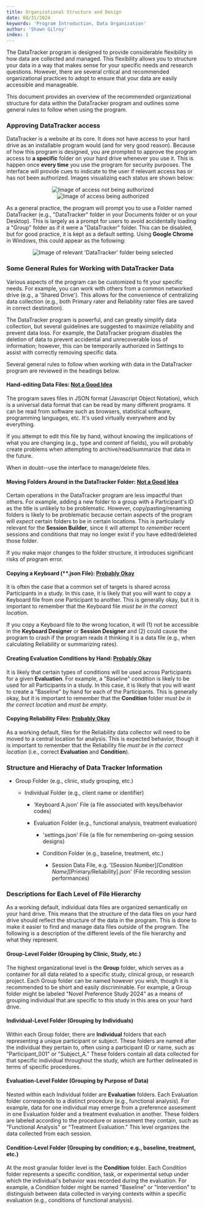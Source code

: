 ```yaml
---
title: Organizational Structure and Design
date: 08/31/2024
keywords: 'Program Introduction, Data Organization'
author: 'Shawn Gilroy'
index: 1
---
```


The DataTracker program is designed to provide considerable flexibility in how data are collected and managed. This flexibility allows you to structure your data in a way that makes sense for your specific needs and research questions. However, there are several critical and recommended organizational practices to adopt to ensure that your data are easily accessible and manageable.

This document provides an overview of the recommended organizational structure for data within the DataTracker program and outlines some general rules to follow when using the program.

### Approving DataTracker access

DataTracker is a website at its core. It does not have access to your hard drive as an installable program would (and for very good reason). Because of how this program is designed, you are prompted to approve the program access to **a specific** folder on your hard drive whenever you use it. This is happen once **every time** you use the program for security purposes. The interface will provide cues to indicate to the user if relevant access has or has not been authorized. Images visualizing each status are shown below:

<div align="middle" width="100%">
    <img src="/docs/access_not_authorized.png" alt="Image of access not being authorized" />
    <img src="/docs/access_authorized.png" alt="Image of access being authorized" />    
</div>

As a general practice, the program will prompt you to use a Folder named DataTracker (e.g., "DataTracker" folder in your Documents folder or on your Desktop). This is largely as a prompt for users to avoid accidentally loading a "Group" folder as if it were a "DataTracker" folder. This can be disabled, but for good practice, it is kept as a default setting. Using **Google Chrome** in Windows, this could appear as the following:

<div align="center" width="100%">
    <img src="/docs/approve_folder.png" alt="Image of relevant 'DataTracker' folder being selected"/>
</div>

### Some General Rules for Working with DataTracker Data

Various aspects of the program can be customized to fit your specific needs. For example, you can work with others from a common networked drive (e.g., a 'Shared Drive'). This allows for the convenience of centralizing data collection (e.g., both Primary rater and Reliability rater files are saved in correct destination).

The DataTracker program is powerful, and can greatly simplify data collection, but several guidelines are suggested to maximize reliability and prevent data loss. For example, the DataTracker program disables the deletion of data to prevent accidental and unrecoverable loss of information; however, this can be temporarily authorized in Settings to assist with correctly removing specific data.

Several general rules to follow when working with data in the DataTracker program are reviewed in the headings below.

#### Hand-editing Data Files: <ins>Not a Good Idea</ins>

The program saves files in JSON format (Javascript Object Notation), which is a universal data format that can be read by many different programs. It can be read from software such as browsers, statistical software, programming languages, etc. It's used virtually everywhere and by everything.

If you attempt to edit this file by hand, without knowing the implications of what you are changing (e.g., type and content of fields), you will probably create problems when attempting to archive/read/summarize that data in the future.

When in doubt--use the interface to manage/delete files.

#### Moving Folders Around in the DataTracker Folder: <ins>Not a Good Idea</ins>

Certain operations in the DataTracker program are less impactful than others. For example, adding a new folder to a group with a Participant's ID as the title is unlikely to be problematic. However, copy/pasting/renaming folders is likely to be problematic because certain aspects of the program will _expect_ certain folders to be in certain locations. This is particularly relevant for the **Session Builder**, since it will attempt to _remember_ recent sessions and conditions that may no longer exist if you have edited/deleted those folder.

If you make major changes to the folder structure, it introduces significant risks of program error.

#### Copying a Keyboard (\*\*.json File): <ins>Probably Okay</ins>

It is often the case that a common set of targets is shared across Participants in a study. In this case, it is likely that you will want to copy a Keyboard file from one Participant to another. This is generally okay, but it is important to remember that the Keyboard file _must be in the correct location_.

If you copy a Keyboard file to the wrong location, it will (1) not be accessible in the **Keyboard Designer** or **Session Designer** and (2) could cause the program to crash if the program reads it thinking it is a data file (e.g., when calculating Reliability or summarizing rates).

#### Creating Evaluation Conditions by Hand: <ins>Probably Okay</ins>

It is likely that certain types of conditions will be used across Participants for a given **Evaluation**. For example, a "Baseline" condition is likely to be used for all Participants in a study. In this case, it is likely that you will want to create a "Baseline" by hand for each of the Participants. This is generally okay, but it is important to remember that the **Condition** folder _must be in the correct location_ and _must be empty_.

#### Copying Reliability Files: <ins>Probably Okay</ins>

As a working default, files for the Reliability data collector will need to be moved to a central location for analysis. This is expected behavior, though it is important to remember that the Reliability file _must be in the correct location_ (i.e., correct **Evaluation** and **Condition**).

### Structure and Hierachy of Data Tracker Information

- Group Folder (e.g., clinic, study grouping, etc.)

  - Individual Folder (e.g., client name or identifier)

    - 'Keyboard A.json' File (a file associated with keys/behavior codes)

    - Evaluation Folder (e.g., functional analysis, treatment evaluation)

      - 'settings.json' File (a file for remembering on-going session designs)

      - Condition Folder (e.g., baseline, treatment, etc.)

        - Session Data File, e.g. '[Session Number]_[Condition Name]_[Primary/Reliability].json' (File recording session performances)

### Descriptions for Each Level of File Hierarchy

As a working default, individual data files are organized semantically on your hard drive. This means that the structure of the data files on your hard drive should reflect the structure of the data in the program. This is done to make it easier to find and manage data files outside of the program. The following is a description of the different levels of the file hierarchy and what they represent.

#### Group-Level Folder (Grouping by Clinic, Study, etc.)

The highest organizational level is the **Group** folder, which serves as a container for all data related to a specific study, clinical group, or research project. Each Group folder can be named however you wish, though it is recommended to be short and easily discriminable. For example, a Group folder might be labeled "Novel Preference Study 2024" as a means of grouping individual that are specific to this study in this area on your hard drive.

#### Individual-Level Folder (Grouping by Individuals)

Within each Group folder, there are **Individual** folders that each representing a unique participant or subject. These folders are named after the individual they pertain to, often using a participant ID or name, such as "Participant_001" or "Subject_A." These folders contain all data collected for that specific individual throughout the study, which are further delineated in terms of specific procedures.

#### Evaluation-Level Folder (Grouping by Purpose of Data)

Nested within each Individual folder are **Evaluation** folders. Each Evaluation folder corresponds to a distinct procedure (e.g., functional analysis). For example, data for one individual may emerge from a preference assesment in one Evaluation folder and a treatment evaluation in another. These folders are labeled according to the procedure or assessment they contain, such as "Functional Analysis" or "Treatment Evaluation." This level organizes the data collected from each session.

#### Condition-Level Folder (Grouping by condition; e.g., baseline, treatment, etc.)

At the most granular folder level is the **Condition** folder. Each Condition folder represents a specific condition, task, or experimental setup under which the individual's behavior was recorded during the evaluation. For example, a Condition folder might be named "Baseline" or "Intervention" to distinguish between data collected in varying contexts within a specific evaluation (e.g., conditions of functional analysis).
